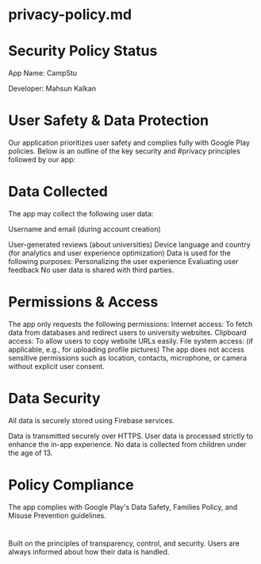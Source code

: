 # privacy-policy.md

# Security Policy Status

App Name: CampStu

Developer: Mahsun Kalkan

# User Safety & Data Protection
 Our application prioritizes user safety and complies fully with Google Play policies. Below is an outline of the key security and #privacy principles followed by our app:

#  Data Collected
 The app may collect the following user data:

Username and email (during account creation)

User-generated reviews (about universities)
Device language and country (for analytics and user experience optimization)
Data is used for the following purposes:
Personalizing the user experience
Evaluating user feedback
No user data is shared with third parties.

#  Permissions & Access
The app only requests the following permissions:
Internet access: To fetch data from databases and redirect users to university websites.
Clipboard access: To allow users to copy website URLs easily.
File system access: (if applicable, e.g., for uploading profile pictures)
The app does not access sensitive permissions such as location, contacts, microphone, or camera without explicit user consent.

#  Data Security
All data is securely stored using Firebase services.

Data is transmitted securely over HTTPS.
User data is processed strictly to enhance the in-app experience.
No data is collected from children under the age of 13.

#  Policy Compliance
The app complies with Google Play's Data Safety, Families Policy, and Misuse Prevention guidelines.
#
Built on the principles of transparency, control, and security.
Users are always informed about how their data is handled.

